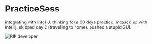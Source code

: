 # PracticeSess
integrating with intelliJ.
thinking for a 30 days practice.
messed up with intellij.
skipped day 2 (travelling to home).
pushed a stupid GUI. 


![RIP developer](https://media.giphy.com/media/koUtwnvA3TY7C/giphy.gif)
